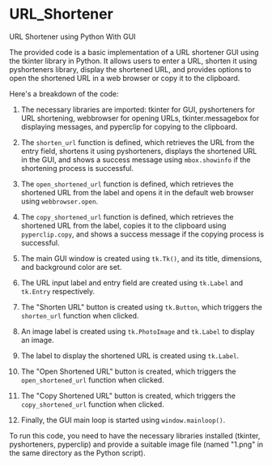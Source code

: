 # URL_Shortener

URL Shortener using Python With GUI

The provided code is a basic implementation of a URL shortener GUI using the tkinter library in Python. It allows users to enter a URL, shorten it using pyshorteners library, display the shortened URL, and provides options to open the shortened URL in a web browser or copy it to the clipboard.

Here's a breakdown of the code:

1. The necessary libraries are imported: tkinter for GUI, pyshorteners for URL shortening, webbrowser for opening URLs, tkinter.messagebox for displaying messages, and pyperclip for copying to the clipboard.

2. The `shorten_url` function is defined, which retrieves the URL from the entry field, shortens it using pyshorteners, displays the shortened URL in the GUI, and shows a success message using `mbox.showinfo` if the shortening process is successful.

3. The `open_shortened_url` function is defined, which retrieves the shortened URL from the label and opens it in the default web browser using `webbrowser.open`.

4. The `copy_shortened_url` function is defined, which retrieves the shortened URL from the label, copies it to the clipboard using `pyperclip.copy`, and shows a success message if the copying process is successful.

5. The main GUI window is created using `tk.Tk()`, and its title, dimensions, and background color are set.

6. The URL input label and entry field are created using `tk.Label` and `tk.Entry` respectively.

7. The "Shorten URL" button is created using `tk.Button`, which triggers the `shorten_url` function when clicked.

8. An image label is created using `tk.PhotoImage` and `tk.Label` to display an image.

9. The label to display the shortened URL is created using `tk.Label`.

10. The "Open Shortened URL" button is created, which triggers the `open_shortened_url` function when clicked.

11. The "Copy Shortened URL" button is created, which triggers the `copy_shortened_url` function when clicked.

12. Finally, the GUI main loop is started using `window.mainloop()`.

To run this code, you need to have the necessary libraries installed (tkinter, pyshorteners, pyperclip) and provide a suitable image file (named "1.png" in the same directory as the Python script).
